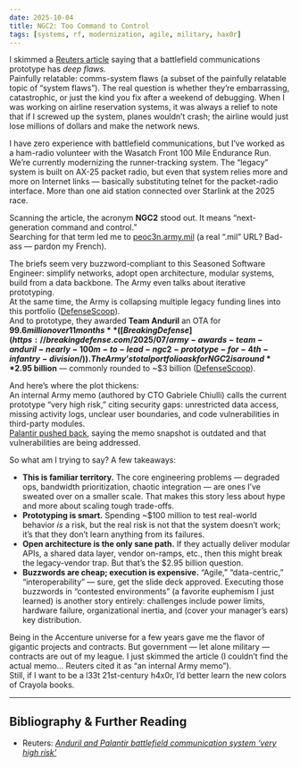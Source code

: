 ```yaml
---
date: 2025-10-04
title: NGC2: Too Command to Control
tags: [systems, rf, modernization, agile, military, hax0r]
---
```


I skimmed a [Reuters article](https://www.reuters.com/business/aerospace-defense/anduril-palantir-battlefield-communication-system-has-deep-flaws-army-memo-says-2025-10-03/) saying that a battlefield communications prototype has *deep flaws.*  
Painfully relatable: comms-system flaws (a subset of the painfully relatable topic of “system flaws”). The real question is whether they’re embarrassing, catastrophic, or just the kind you fix after a weekend of debugging. When I was working on airline reservation systems, it was always a relief to note that if I screwed up the system, planes wouldn’t crash; the airline would just lose millions of dollars and make the network news.

I have zero experience with battlefield communications, but I’ve worked as a ham-radio volunteer with the Wasatch Front 100 Mile Endurance Run. We’re currently modernizing the runner-tracking system. The “legacy” system is built on AX-25 packet radio, but even that system relies more and more on Internet links — basically substituting telnet for the packet-radio interface. More than one aid station connected over Starlink at the 2025 race.

Scanning the article, the acronym **NGC2** stood out. It means “next-generation command and control.”  
Searching for that term led me to [peoc3n.army.mil](https://peoc3n.army.mil) (a real “.mil” URL? Bad-ass — pardon my French).

The briefs seem very buzzword-compliant to this Seasoned Software Engineer: simplify networks, adopt open architecture, modular systems, build from a data backbone. The Army even talks about iterative prototyping.  
At the same time, the Army is collapsing multiple legacy funding lines into this portfolio ([DefenseScoop](https://defensescoop.com/2025/03/24/army-next-gen-c2-contract-acquisition-what-look-like/)).  
And to prototype, they awarded **Team Anduril** an OTA for **$99.6 million over 11 months** ([Breaking Defense](https://breakingdefense.com/2025/07/army-awards-team-anduril-nearly-100m-to-lead-ngc2-prototype-for-4th-infantry-division/)).  
The Army’s total portfolio ask for NGC2 is around **$2.95 billion** — commonly rounded to ~$3 billion ([DefenseScoop](https://defensescoop.com/2025/07/02/army-next-gen-command-and-control-budget-2026-request-3-billion/)).

And here’s where the plot thickens:  
An internal Army memo (authored by CTO Gabriele Chiulli) calls the current prototype “very high risk,” citing security gaps: unrestricted data access, missing activity logs, unclear user boundaries, and code vulnerabilities in third-party modules.  
[Palantir pushed back](https://finance.yahoo.com/news/palantir-rebuts-claims-security-flaws-175038234.html), saying the memo snapshot is outdated and that vulnerabilities are being addressed.

So what am I trying to say? A few takeaways:

- **This is familiar territory.** The core engineering problems — degraded ops, bandwidth prioritization, chaotic integration — are ones I’ve sweated over on a smaller scale. That makes this story less about hype and more about scaling tough trade-offs.  
- **Prototyping is smart.** Spending ~$100 million to test real-world behavior *is* a risk, but the real risk is not that the system doesn’t work; it’s that they don’t learn anything from its failures.  
- **Open architecture is the only sane path.** If they actually deliver modular APIs, a shared data layer, vendor on-ramps, etc., then this might break the legacy-vendor trap. But that’s the $2.95 billion question.  
- **Buzzwords are cheap; execution is expensive.** “Agile,” “data-centric,” “interoperability” — sure, get the slide deck approved. Executing those buzzwords in “contested environments” (a favorite euphemism I just learned) is another story entirely: challenges include power limits, hardware failure, organizational inertia, and (cover your manager’s ears) key distribution.

Being in the Accenture universe for a few years gave me the flavor of gigantic projects and contracts. But government — let alone military — contracts are out of my league. I just skimmed the article (I couldn’t find the actual memo… Reuters cited it as “an internal Army memo”).  
Still, if I want to be a l33t 21st-century h4x0r, I’d better learn the new colors of Crayola books.

---

## Bibliography & Further Reading

- Reuters: [*Anduril and Palantir battlefield communication system ‘very high risk’*](https://www.reuters.com/business/aerospace-defense/anduril-palantir-battlef)

